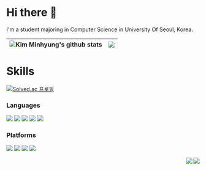 # Hi there 👋
I'm a student majoring in Computer Science in University Of Seoul, Korea.
<br>

| <img align="center" src="https://github-readme-stats.vercel.app/api?username=minbros&show_icons=true&rank_icon=github&theme=buefy&hide_border=true" alt="Kim Minhyung's github stats" /></a> | <img align="center" src="https://github-readme-stats.vercel.app/api/top-langs/?username=minbros&layout=compact&theme=buefy&hide_border=true" /></a> |
| ------------- | ------------- |

# Skills
[![Solved.ac 프로필](http://mazassumnida.wtf/api/v2/generate_badge?boj=pristo2463)](https://solved.ac/pristo2463)

### Languages
<img src="https://img.shields.io/badge/python-3776AB?style=for-the-badge&logo=python&logoColor=FFFFFF"/></a>
<img src="https://img.shields.io/badge/java-007396?style=for-the-badge&logo=openjdk&logoColor=FFFFFF"/></a>
<img src="https://img.shields.io/badge/c-8F9BAB?style=for-the-badge&logo=c&logoColor=FFFFFF"/></a>
<img src="https://img.shields.io/badge/c++-00599C?style=for-the-badge&logo=cplusplus&logoColor=FFFFFF"/></a>
<img src="https://img.shields.io/badge/dart-0175C2?style=for-the-badge&logo=dart&logoColor=FFFFFF"/></a>

### Platforms
<img src="https://img.shields.io/badge/flutter-02569B?style=for-the-badge&logo=flutter&logoColor=FFFFFF"/></a>
<img src="https://img.shields.io/badge/spring-6DB33F?style=for-the-badge&logo=spring&logoColor=FFFFFF"/></a>
<img src="https://img.shields.io/badge/mysql-4479A1?style=for-the-badge&logo=mysql&logoColor=FFFFFF"/></a>
<img src="https://img.shields.io/badge/firebase-FFCA28?style=for-the-badge&logo=firebase&logoColor=000000"/></a>

<a href="https://noteformin.tistory.com/" target="_blank"><img align="right" src="https://img.shields.io/badge/Tistory-FF8651?style=flat&logo=tistory&logoColor=FFFFFF"/></a>
<a href="mailto:pristo24631@gmail.com" target="_blank"><img align="right" src="https://img.shields.io/badge/Gmail-EA4335?style=flat&logo=gmail&logoColor=FFFFFF"/></a>
